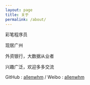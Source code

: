 ```yaml
---
layout: page
title: 关于
permalink: /about/
---
```


彩笔程序员

现居广州

外资银行，大数据从业者

兴趣广泛，欢迎多多交流

GitHub : [allenwhm][github-allenwhm] / Weibo : [allenwhm](https://weibo.com/wanghuoming)

[github-allenwhm]: https://github.com/allenwhm
